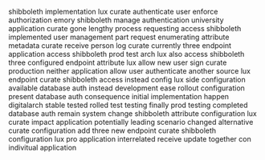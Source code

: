 shibboleth implementation lux curate authenticate user enforce authorization emory shibboleth manage authentication university application curate gone lengthy process requesting access shibboleth implemented user management part request enumerating attribute metadata curate receive person log curate currently three endpoint application access shibboleth prod test arch lux also access shibboleth three configured endpoint attribute lux allow new user sign curate production neither application allow user authenticate another source lux endpoint curate shibboleth access instead config lux side configuration available database auth instead development ease rollout configuration present database auth consequence initial implementation happen digitalarch stable tested rolled test testing finally prod testing completed database auth remain system change shibboleth attribute configuration lux curate impact application potentially leading scenario changed alternative curate configuration add three new endpoint curate shibboleth configuration lux pro application interrelated receive update together con indivitual application